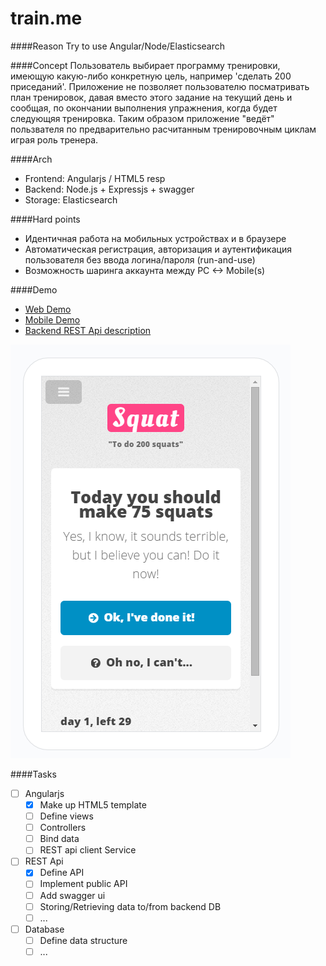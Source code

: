 train.me
========

####Reason
Try to use Angular/Node/Elasticsearch

####Concept
Пользователь выбирает программу тренировки, имеющую какую-либо конкретную цель, например 'сделать 200 приседаний'. 
Приложение не позволяет пользователю посматривать план тренировок, давая вместо этого задание на текущий день 
и сообщая, по окончании выполнения упражнения, когда будет следующяя тренировка. 
Таким образом приложение "ведёт" пользвателя по предварительно расчитанным тренировочным циклам играя роль тренера.


####Arch
- Frontend: Angularjs / HTML5 resp
- Backend: Node.js + Expressjs + swagger
- Storage: Elasticsearch


####Hard points
- Идентичная работа на мобильных устройствах и в браузере
- Автоматическая регистрация, авторизация и аутентификация пользователя без ввода логина/пароля (run-and-use)
- Возможность шаринга аккаунта между PC <-> Mobile(s)


####Demo
- [Web Demo](http://train_me-c9-paveltimofeev.c9.io/frontend/webapp/#/)
- [Mobile Demo](http://train_me-c9-paveltimofeev.c9.io/frontend/webapp/Preview.htm)
- [Backend REST Api description](http://github.com/paveltimofeev/train.me/wiki/Backend-REST-API-Description)

![Mobile Demo screeshot](https://raw.githubusercontent.com/paveltimofeev/train.me/master/screenshot.png)

####Tasks
- [ ] Angularjs
  - [x] Make up HTML5 template
  - [ ] Define views
  - [ ] Controllers
  - [ ] Bind data 
  - [ ] REST api client Service
- [ ] REST Api
  - [x] Define API
  - [ ] Implement public API
  - [ ] Add swagger ui
  - [ ] Storing/Retrieving data to/from backend DB
  - [ ] ...
- [ ] Database 
  - [ ] Define data structure
  - [ ] ...

